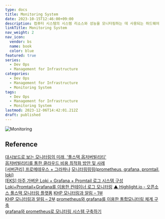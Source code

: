 ```yaml
---
type: docs
title: Monitoring System
date: 2023-10-15T12:46:00+09:00
description: 컴퓨터 시스템의 시스템 리소스와 성능을 모니터링하는 데 사용되는 하드웨어 또는 소프트웨어 구성 요소
linkTitle: Monitoring System
nav_weight: 2
nav_icon:
  vendor: bs
  name: book
  color: blue
featured: true
series:
  - Dev Ops
  - Management for Infrastructure
categories:
  - Dev Ops
  - Management for Infrastructure
  - Monitoring System
tags:
  - Dev Ops
  - Management for Infrastructure
  - Monitoring System
lastmod: 2023-12-06T14:42:01.212Z
draft: published
---
```


![Monitoring](/dev-ops/types-it-monitoring.png#center "https://www.bmc.com/blogs/it-monitoring/")

## Reference

[대시보드로 보는 모니터링의 미래, '풀스택 옵저버빌리티'](https://yozm.wishket.com/magazine/detail/2047/)  
[옵저버빌리티를 통한 클라우드 비용 최적화 방안 및 사례](https://www.samsungsds.com/kr/insights/cloud-cost-optimization-in-observability.html)  
[[서버관리] 프로메테우스 + 그라파나](https://velog.io/@jujuju914/%EB%AA%A8%EB%8B%88%ED%84%B0%EB%A7%81-%ED%94%84%EB%A1%9C%EB%A9%94%ED%85%8C%EC%9A%B0%EC%8A%A4-%EA%B7%B8%EB%9D%BC%ED%8C%8C%EB%82%98)
[모니터링링링(prometheus, grafana, promtail, loki)](https://velog.io/@junsj119/%EB%AA%A8%EB%8B%88%ED%84%B0%EB%A7%81-%EA%B4%80%EB%A0%A8)  
[[EKS] 아주 가벼운 Loki + Grafana + Promtail 로그 시스템 구성](https://nyyang.tistory.com/159)  
[Loki+Promtail+Grafana를 이용한 컨테이너 로그 모니터링](https://enginnersnack.tistory.com/m/13)
[▲ Highlight.io - 오픈소스 풀스택 모니터링 플랫폼](https://news.hada.io/topic?id=9879)
[KHP 모니터링과 알림 – 1부](https://tech.kakao.com/2022/12/19/khp-monitoring-and-alarm-1st/)  
[KHP 모니터링과 알림 – 2부](https://tech.kakao.com/2022/12/19/khp-monitoring-and-alarm-2nd/)
[prometheus와 grafana를 이용한 통합모니터링 체계 구축](https://happycloud-lee.tistory.com/203)  
[grafana와 prometheus로 모니터링 시스템 구축하기](https://solo5star.tistory.com/19)

